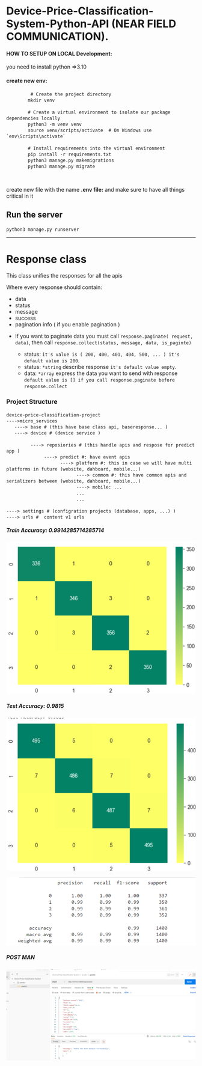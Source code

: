 # Device-Price-Classification-System-Python-API (NEAR FIELD COMMUNICATION).

#### HOW TO SETUP ON LOCAL Development:

you need to install python =>3.10

#### create new env:

```shell
         # Create the project directory
        mkdir venv
        
        # Create a virtual environment to isolate our package dependencies locally
        python3 -m venv venv
        source venv/scripts/activate  # On Windows use `env\Scripts\activate`
        
        # Install requirements into the virtual environment
        pip install -r requirements.txt
        python3 manage.py makemigrations
        python3 manage.py migrate
        
        
```

create new file with the name  **.env file:**
and make sure to have all things critical in it

## Run the server

`python3 manage.py runserver`


-----

# Response class

This class unifies the responses for all the apis

Where every response should contain:

- data
- status
- message
- success
- pagination info ( if you enable pagination )

* If you want to paginate data you must call ```response.paginate( request, data)```, then
  call ```response.collect(status, message, data, is_paginte)```

    - status: ```it's value is ( 200, 400, 401, 404, 500, ... ) it's default value is 200```.
    - status: ```*string``` describe response ```it's default value empty```.
    - data: ```*array``` express the data you want to send with response
      ```default value is [] if you call response.paginate before response.collect```<br/>
    

### Project Structure 
```shell
device-price-classification-project
---->micro_services
   ----> base # (this have base class api, baseresponse... ) 
   ----> device # (device service )
        
         ----> reposiories # (this handle apis and respose for predict app )
              ----> predict #: have event apis
                    ----> platform #: this in case we will have multi platforms in future (website, dahboard, mobile...)
                          ----> commom #: this have common apis and serializers between (website, dahboard, mobile...) 
                          ----> mobile: ...
                          ...
                          ...
                  
----> settings # (configration projects (database, apps, ...) )
----> urls #  content v1 urls
```
##### Train Accuracy: 0.9914285714285714
![alt text](images/image-2.png)

 ##### Test Accuracy: 0.9815
![alt text](images/image-1.png)

![alt text](images/image-3.png)
##### POST MAN
 ![alt text](images/image.png)
